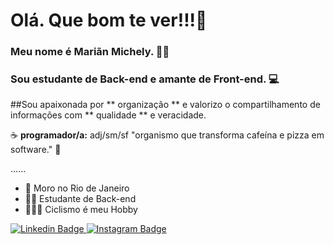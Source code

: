 # Olá. Que bom te ver!!!👋

### Meu nome é Mariãn Michely. 👩‍💻
### Sou estudante de Back-end e amante de Front-end. 💻

##Sou apaixonada por ** organização ** e valorizo o compartilhamento de informações com ** qualidade ** e veracidade.

☕️ **programador/a:** adj/sm/sf
"organismo que transforma cafeína 
e pizza em software." 🍕

......

-  📍 Moro no Rio de Janeiro
- 👩‍💻  Estudante de Back-end
-  🚴🏻‍♀️ Ciclismo é meu Hobby


[
![Linkedin Badge](https://img.shields.io/badge/-Linkedin-blue?style=flat-square&logo=Linkedin&logoColor=white&link=https://www.linkedin.com/in/mari%C3%A3n-do-carmo-9b14b41b0/)
 ](https://www.linkedin.com/in/mari%C3%A3n-do-carmo-9b14b41b0/) [![Instagram Badge](https://img.shields.io/badge/-Instagram-violet?style=flat-square&logo=instagram&logoColor=white&link=https://www.instagram.com/michelylimadocarmo/)
](https://www.instagram.com/michelylimadocarmo/)
